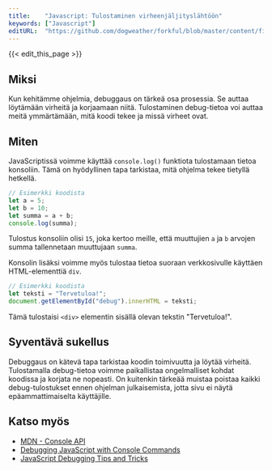 ```yaml
---
title:    "Javascript: Tulostaminen virheenjäljityslähtöön"
keywords: ["Javascript"]
editURL:  "https://github.com/dogweather/forkful/blob/master/content/fi/javascript/printing-debug-output.md"
---
```


{{< edit_this_page >}}

## Miksi
Kun kehitämme ohjelmia, debuggaus on tärkeä osa prosessia. Se auttaa löytämään virheitä ja korjaamaan niitä. Tulostaminen debug-tietoa voi auttaa meitä ymmärtämään, mitä koodi tekee ja missä virheet ovat. 

## Miten
JavaScriptissä voimme käyttää `console.log()` funktiota tulostamaan tietoa konsoliin. Tämä on hyödyllinen tapa tarkistaa, mitä ohjelma tekee tietyllä hetkellä. 

```Javascript
// Esimerkki koodista
let a = 5;
let b = 10;
let summa = a + b;
console.log(summa);
```

Tulostus konsoliin olisi `15`, joka kertoo meille, että muuttujien `a` ja `b` arvojen summa tallennetaan muuttujaan `summa`.

Konsolin lisäksi voimme myös tulostaa tietoa suoraan verkkosivulle käyttäen HTML-elementtiä `div`.

```Javascript
// Esimerkki koodista
let teksti = "Tervetuloa!";
document.getElementById("debug").innerHTML = teksti;
```

Tämä tulostaisi `<div>` elementin sisällä olevan tekstin "Tervetuloa!". 

## Syventävä sukellus
Debuggaus on kätevä tapa tarkistaa koodin toimivuutta ja löytää virheitä. Tulostamalla debug-tietoa voimme paikallistaa ongelmalliset kohdat koodissa ja korjata ne nopeasti. On kuitenkin tärkeää muistaa poistaa kaikki debug-tulostukset ennen ohjelman julkaisemista, jotta sivu ei näytä epäammattimaiselta käyttäjille.

## Katso myös
- [MDN - Console API](https://developer.mozilla.org/en-US/docs/Web/API/Console)
- [Debugging JavaScript with Console Commands](https://www.digitalocean.com/community/tutorials/how-to-debug-javascript-within-the-browser-console#using-console-methods)
- [JavaScript Debugging Tips and Tricks](https://blog.bitsrc.io/15-javascript-debugging-tips-and-tricks-that-will-make-you-a-better-developer-875a4146b119)